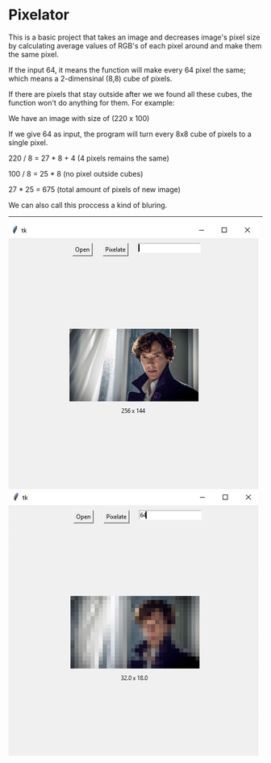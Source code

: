 # Pixelator

This is a basic project that takes an image and decreases image's pixel size by calculating average values of RGB's of each pixel around and make them the same pixel. 

If the input 64, it means the function will make every 64 pixel the same; which means a 2-dimensinal (8,8) cube of pixels. 

If there are pixels that stay outside after we we found all these cubes, the function won't do anything for them. For example:

We have an image with size of (220 x 100)

If we give 64 as input, the program will turn every 8x8 cube of pixels to a single pixel.

220 / 8 = 27 * 8 + 4 (4 pixels remains the same)

100 / 8 = 25 * 8 (no pixel outside cubes)

27 * 25 = 675 (total amount of pixels of new image)

We can also call this proccess a kind of bluring.

<hr>



<img src="before_pixelate.png" width="½50" height="½50" />  <img src="after_pixelate.png" width="½50" height="½50" />
